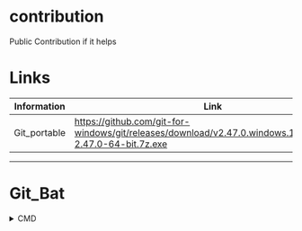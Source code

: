 # contribution
Public Contribution if it helps


# Links

| Information | Link |
| --- | --- |
| Git_portable | https://github.com/git-for-windows/git/releases/download/v2.47.0.windows.1/PortableGit-2.47.0-64-bit.7z.exe |

--------------------

# Git_Bat

<details>

<summary>CMD</summary>

### Install Git Portable:

```cmd
   mkdir C:\Adminsys
   cd C:\Adminsys
   git clone AAA
```

</details>


